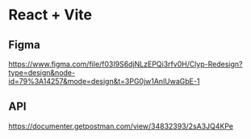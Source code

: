 # React + Vite

## Figma
https://www.figma.com/file/f03I9S6djNLzEPQi3rfv0H/Clyp-Redesign?type=design&node-id=79%3A14257&mode=design&t=3PG0jw1AnlUwaGbE-1

## API
https://documenter.getpostman.com/view/34832393/2sA3JQ4KPe


